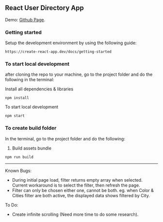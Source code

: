 ## React User Directory App

Demo: [Github Page](https://dhantosy.github.io/react-user-directory/).



### Getting started

Setup the development environment by using the following guide:
```shell
https://create-react-app.dev/docs/getting-started
```

### To start local development

after cloning the repo to your machine, go to the project folder and do the following in the terminal:

Install all dependencies & libraries
```shell
npm install
```

To start local development
```shell
npm start
```


### To create build folder

In the terminal, go to the project folder and do the following:

1. Build assets bundle
```shell
npm run build
```

------------------------------

Known Bugs:
- During initial page load, filter returns empty array when selected. Current workaround is to select the filter, then refresh the page.
- Filter can only be chosen either one, cannot be both. eg. when Color & Cities filter are both active, the displayed data shows filtered by City.

To Do:
- Create infinite scrolling (Need more time to do some research).
